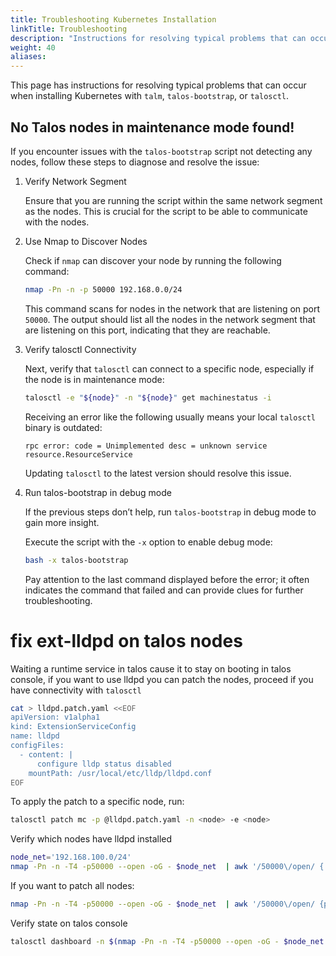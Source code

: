 ```yaml
---
title: Troubleshooting Kubernetes Installation
linkTitle: Troubleshooting
description: "Instructions for resolving typical problems that can occur when installing Kubernetes with `talm`, `talos-bootstrap`, or `talosctl`."
weight: 40
aliases:
---
```


This page has instructions for resolving typical problems that can occur when installing Kubernetes with `talm`, `talos-bootstrap`, or `talosctl`.

## No Talos nodes in maintenance mode found!

If you encounter issues with the `talos-bootstrap` script not detecting any nodes, follow these steps to diagnose and resolve the issue:

1.  Verify Network Segment

    Ensure that you are running the script within the same network segment as the nodes. This is crucial for the script to be able to communicate with the nodes.

1.  Use Nmap to Discover Nodes

    Check if `nmap` can discover your node by running the following command:

    ```bash
    nmap -Pn -n -p 50000 192.168.0.0/24
    ```
    
    This command scans for nodes in the network that are listening on port `50000`.
    The output should list all the nodes in the network segment that are listening on this port, indicating that they are reachable.

1.  Verify talosctl Connectivity

    Next, verify that `talosctl` can connect to a specific node, especially if the node is in maintenance mode:
    
    ```bash
    talosctl -e "${node}" -n "${node}" get machinestatus -i
    ```
    
    Receiving an error like the following usually means your local `talosctl` binary is outdated:
    
    ```console
    rpc error: code = Unimplemented desc = unknown service resource.ResourceService
    ```
    
    Updating `talosctl` to the latest version should resolve this issue.

1.  Run talos-bootstrap in debug mode

    If the previous steps don’t help, run `talos-bootstrap` in debug mode to gain more insight.
    
    Execute the script with the `-x` option to enable debug mode:
    
    ```bash
    bash -x talos-bootstrap
    ```
    
    Pay attention to the last command displayed before the error; it often indicates the command that failed and can provide clues for further troubleshooting.

# fix ext-lldpd on talos nodes
Waiting a runtime service in talos cause it to stay on booting in talos console, if you want to use lldpd you can patch the nodes,
proceed if you have connectivity with `talosctl`
```bash
cat > lldpd.patch.yaml <<EOF
apiVersion: v1alpha1
kind: ExtensionServiceConfig
name: lldpd
configFiles:
  - content: |
      configure lldp status disabled
    mountPath: /usr/local/etc/lldp/lldpd.conf
EOF
```
To apply the patch to a specific node, run:
```bash
talosctl patch mc -p @lldpd.patch.yaml -n <node> -e <node>
```

Verify which nodes have lldpd installed
```bash
node_net='192.168.100.0/24'
nmap -Pn -n -T4 -p50000 --open -oG - $node_net  | awk '/50000\/open/ { system("talosctl get extensions -n "$2" -e "$2" | grep lldpd") }'
```

If you want to patch all nodes:
```bash
nmap -Pn -n -T4 -p50000 --open -oG - $node_net  | awk '/50000\/open/ {print "talosctl patch mc -p @lldpd.patch.yaml -n "$2" -e "$2" "}'
```

Verify state on talos console
```bash
talosctl dashboard -n $(nmap -Pn -n -T4 -p50000 --open -oG - $node_net | awk '/50000\/open/ {print $2}' | paste -sd,)
```